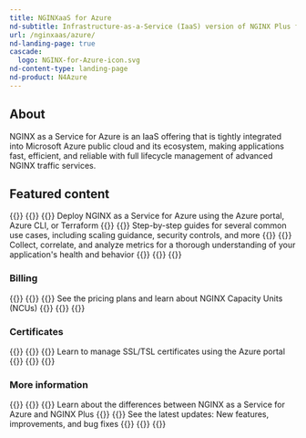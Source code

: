 ```yaml
---
title: NGINXaaS for Azure
nd-subtitle: Infrastructure-as-a-Service (IaaS) version of NGINX Plus for your Microsoft Azure application stack
url: /nginxaas/azure/
nd-landing-page: true
cascade:
  logo: NGINX-for-Azure-icon.svg
nd-content-type: landing-page
nd-product: N4Azure
---
```



## About

NGINX as a Service for Azure is an IaaS offering that is tightly integrated
into Microsoft Azure public cloud and its ecosystem, making applications fast, efficient,
and reliable with full lifecycle management of advanced NGINX traffic services.

## Featured content

{{<card-layout>}}
  {{<card-section showAsCards="true" isFeaturedSection="true">}}
    {{<card title="Getting started" titleUrl="/nginxaas/azure/getting-started/" icon="power">}}
      Deploy NGINX as a Service for Azure using the Azure portal, Azure CLI, or Terraform
    {{</card>}}
    {{<card title="Quickstart guides" titleUrl="/nginxaas/azure/quickstart/" icon="square-play">}}
      Step-by-step guides for several common use cases, including scaling guidance, security controls, and more
    {{</card>}}
    {{<card title="Logging and monitoring" titleUrl="/nginxaas/azure/monitoring/" icon="eye">}}
      Collect, correlate, and analyze metrics for a thorough understanding of your application's health and behavior
    {{</card>}}
  {{</card-section>}}
{{</card-layout>}}

### Billing

{{<card-layout>}}
  {{<card-section showAsCards="true" >}}
    {{<card title="Marketplace billing" titleUrl="/nginxaas/azure/billing/overview/" icon="wallet">}}
      See the pricing plans and learn about NGINX Capacity Units (NCUs)
    {{</card>}}
  {{</card-section>}}
{{</card-layout>}}

### Certificates

{{<card-layout>}}
  {{<card-section showAsCards="true" >}}
    {{<card title="Add certificates using the Azure portal" titleUrl="/nginxaas/azure/getting-started/ssl-tls-certificates/ssl-tls-certificates-portal/" icon="shield-check">}}
      Learn to manage SSL/TSL certificates using the Azure portal
    {{</card>}}
  {{</card-section>}}
{{</card-layout>}}

### More information

{{<card-layout>}}
  {{<card-section showAsCards="true" >}}
    {{<card title="Feature comparison" titleUrl="/nginxaas/azure/overview/feature-comparison/" icon="git-compare-arrows">}}
      Learn about the differences between NGINX as a Service for Azure and NGINX Plus
    {{</card>}}
    {{<card title="Changelog" titleUrl="/nginxaas/azure/changelog/" icon="file-clock">}}
      See the latest updates: New features, improvements, and bug fixes
    {{</card>}}
  {{</card-section>}}
{{</card-layout>}}
